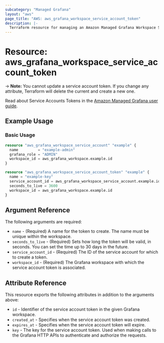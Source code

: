 ```yaml
---
subcategory: "Managed Grafana"
layout: "aws"
page_title: "AWS: aws_grafana_workspace_service_account_token"
description: |-
  Terraform resource for managing an Amazon Managed Grafana Workspace Service Account Token.
---
```


# Resource: aws_grafana_workspace_service_account_token

-> **Note:** You cannot update a service account token. If you change any attribute, Terraform
will delete the current and create a new one.

Read about Service Accounts Tokens in the [Amazon Managed Grafana user guide](https://docs.aws.amazon.com/grafana/latest/userguide/service-accounts.html#service-account-tokens).

## Example Usage

### Basic Usage

```terraform
resource "aws_grafana_workspace_service_account" "example" {
  name         = "example-admin"
  grafana_role = "ADMIN"
  workspace_id = aws_grafana_workspace.example.id
}

resource "aws_grafana_workspace_service_account_token" "example" {
  name = "example-key"
  service_account_id = aws_grafana_workspace_service_account.example.id
  seconds_to_live = 3600
  workspace_id = aws_grafana_workspace.example.id
}
```

## Argument Reference

The following arguments are required:

* `name` - (Required) A name for the token to create. The name must be unique within the workspace.
* `seconds_to_live` - (Required) Sets how long the token will be valid, in seconds. You can set the time up to 30 days in the future.
* `service_account_id` - (Required) The ID of the service account for which to create a token.
* `workspace_id` - (Required) The Grafana workspace with which the service account token is associated.

## Attribute Reference

This resource exports the following attributes in addition to the arguments above:

* `id` - Identifier of the service account token in the given Grafana workspace.
* `created_at` - Specifies when the service account token was created.
* `expires_at` - Specifies when the service account token will expire.
* `key` - The key for the service account token. Used when making calls to the Grafana HTTP APIs to authenticate and authorize the requests.
